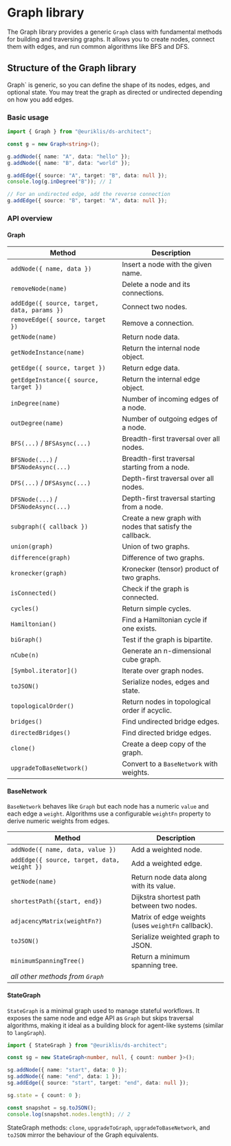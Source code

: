 # Graph library

The Graph library provides a generic `Graph` class with fundamental methods for building and traversing graphs. It allows you to create nodes, connect them with edges, and run common algorithms like BFS and DFS.

## Structure of the Graph library

Graph` is generic, so you can define the shape of its nodes, edges, and optional state. You may treat the graph as directed or undirected depending on how you add edges.

### Basic usage

```ts
import { Graph } from "@euriklis/ds-architect";

const g = new Graph<string>();

g.addNode({ name: "A", data: "hello" });
g.addNode({ name: "B", data: "world" });

g.addEdge({ source: "A", target: "B", data: null });
console.log(g.inDegree("B")); // 1

// For an undirected edge, add the reverse connection
g.addEdge({ source: "B", target: "A", data: null });
```

### API overview

#### Graph

| Method                                      | Description                                              |
| ------------------------------------------- | -------------------------------------------------------- |
| `addNode({ name, data })`                   | Insert a node with the given name.                       |
| `removeNode(name)`                          | Delete a node and its connections.                       |
| `addEdge({ source, target, data, params })` | Connect two nodes.                                       |
| `removeEdge({ source, target })`            | Remove a connection.                                     |
| `getNode(name)`                             | Return node data.                                        |
| `getNodeInstance(name)`                     | Return the internal node object.                         |
| `getEdge({ source, target })`               | Return edge data.                                        |
| `getEdgeInstance({ source, target })`       | Return the internal edge object.                         |
| `inDegree(name)`                            | Number of incoming edges of a node.                      |
| `outDegree(name)`                           | Number of outgoing edges of a node.                      |
| `BFS(...)` / `BFSAsync(...)`                | Breadth-first traversal over all nodes.                  |
| `BFSNode(...)` / `BFSNodeAsync(...)`        | Breadth-first traversal starting from a node.            |
| `DFS(...)` / `DFSAsync(...)`                | Depth-first traversal over all nodes.                    |
| `DFSNode(...)` / `DFSNodeAsync(...)`        | Depth-first traversal starting from a node.              |
| `subgraph({ callback })`                    | Create a new graph with nodes that satisfy the callback. |
| `union(graph)`                              | Union of two graphs.                                     |
| `difference(graph)`                         | Difference of two graphs.                                |
| `kronecker(graph)`                          | Kronecker (tensor) product of two graphs.                |
| `isConnected()`                             | Check if the graph is connected.                         |
| `cycles()`                                  | Return simple cycles.                                    |
| `Hamiltonian()`                             | Find a Hamiltonian cycle if one exists.                  |
| `biGraph()`                                 | Test if the graph is bipartite.                          |
| `nCube(n)`                                  | Generate an n-dimensional cube graph.                    |
| `[Symbol.iterator]()`                       | Iterate over graph nodes.                                |
| `toJSON()`                                  | Serialize nodes, edges and state.                        |
| `topologicalOrder()`                        | Return nodes in topological order if acyclic.            |
| `bridges()`                                 | Find undirected bridge edges.                            |
| `directedBridges()`                         | Find directed bridge edges.                              |
| `clone()`                                   | Create a deep copy of the graph.                         |
| `upgradeToBaseNetwork()`                    | Convert to a `BaseNetwork` with weights.                 |

#### BaseNetwork

`BaseNetwork` behaves like `Graph` but each node has a numeric `value` and each edge a `weight`. Algorithms use a configurable `weightFn` property to derive numeric weights from edges.

| Method                                      | Description                                        |
| ------------------------------------------- | -------------------------------------------------- |
| `addNode({ name, data, value })`            | Add a weighted node.                               |
| `addEdge({ source, target, data, weight })` | Add a weighted edge.                               |
| `getNode(name)`                             | Return node data along with its value.             |
| `shortestPath({start, end})`                | Dijkstra shortest path between two nodes.          |
| `adjacencyMatrix(weightFn?)`                | Matrix of edge weights (uses `weightFn` callback). |
| `toJSON()`                                  | Serialize weighted graph to JSON.                  |
| `minimumSpanningTree()`                     | Return a minimum spanning tree.                    |
| _all other methods from `Graph`_            |                                                    |

#### StateGraph

`StateGraph` is a minimal graph used to manage stateful workflows. It exposes the same node and edge API as `Graph` but skips traversal algorithms, making it ideal as a building block for agent-like systems (similar to `langGraph`).

```ts
import { StateGraph } from "@euriklis/ds-architect";

const sg = new StateGraph<number, null, { count: number }>();

sg.addNode({ name: "start", data: 0 });
sg.addNode({ name: "end", data: 1 });
sg.addEdge({ source: "start", target: "end", data: null });

sg.state = { count: 0 };
```

```ts
const snapshot = sg.toJSON();
console.log(snapshot.nodes.length); // 2
```

StateGraph methods: `clone`, `upgradeToGraph`, `upgradeToBaseNetwork`, and `toJSON` mirror the behaviour of the Graph equivalents.
